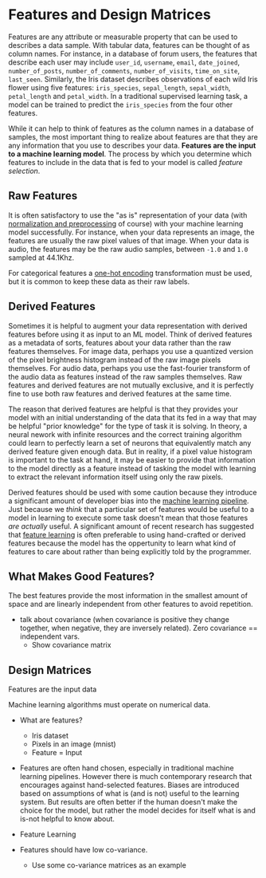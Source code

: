 # Features and Design Matrices

Features are any attribute or measurable property that can be used to describes a data sample. With tabular data, features can be thought of as column names. For instance, in a database of forum users, the features that describe each user may include `user_id`, `username`, `email`, `date_joined`, `number_of_posts`, `number_of_comments`, `number_of_visits`, `time_on_site`, `last_seen`. Similarly, the Iris dataset describes observations of each wild Iris flower using five features: `iris_species`, `sepal_length`, `sepal_width`, `petal_length` and `petal_width`. In a traditional supervised learning task, a model can be trained to predict the `iris_species` from the four other features.

While it can help to think of features as the column names in a database of samples, the most important thing to realize about features are that they are any information that you use to describes your data. **Features are the input to a machine learning model**. The process by which you determine which features to include in the data that is fed to your model is called *feature selection*.

## Raw Features

It is often satisfactory to use the "as is" representation of your data (with [normalization and preprocessing](normalization-and-preprocessing.html) of course) with your machine learning model successfully. For instance, when your data represents an image, the features are usually the raw pixel values of that image. When your data is audio, the features may be the raw audio samples, between `-1.0` and `1.0` sampled at 44.1Khz. 

For categorical features a [one-hot encoding](one-hot-encoding.html) transformation must be used, but it is common to keep these data as their raw labels.

## Derived Features

Sometimes it is helpful to augment your data representation with derived features before using it as input to an ML model. Think of derived features as a metadata of sorts, features about your data rather than the raw features themselves. For image data, perhaps you use a quantized version of the pixel brightness histogram instead of the raw image pixels themselves. For audio data, perhaps you use the fast-fourier transform of the audio data as features instead of the raw samples themselves. Raw features and derived features are not mutually exclusive, and it is perfectly fine to use both raw features and derived features at the same time. 

The reason that derived features are helpful is that they provides your model with an initial understanding of the data that its fed in a way that may be helpful "prior knowledge" for the type of task it is solving. In theory, a neural nework with infinite resources and the correct training algorithm could learn to perfectly learn a set of neurons that equivalently match any derived feature given enough data. But in reality, if a pixel value histogram is important to the task at hand, it may be easier to provide that information to the model directly as a feature instead of tasking the model with learning to extract the relevant information itself using only the raw pixels.

Derived features should be used with some caution because they introduce a significant amount of developer bias into the [machine learning pipeline](the-ml-pipeline.html). Just because we *think* that a particular set of features would be useful to a model in learning to execute some task doesn't mean that those features *are actually* useful. A significant amount of recent research has suggested that [feature learning](feature-learning.html) is often preferable to using hand-crafted or derived features because the model has the oppertunity to learn what kind of features to care about rather than being explicitly told by the programmer.

## What Makes Good Features?

The best features provide the most information in the smallest amount of space and are linearly independent from other features to avoid repetition. 

- talk about covariance (when covariance is positive they change together, when negative, they are inversely related). Zero covariance == independent vars.
	- Show covariance matrix

## Design Matrices

Features are the input data

Machine learning algorithms must operate on numerical data. 


- What are features?
 	- Iris dataset
 	- Pixels in an image (mnist)
 	- Feature = Input

- Features are often hand chosen, especially in traditional machine learning pipelines. However there is much contemporary research that encourages against hand-selected features. Biases are introduced based on assumptions of what is (and is not) useful to the learning system. But results are often better if the human doesn't make the choice for the model, but rather the model decides for itself what is and is-not helpful to know about.
- Feature Learning

- Features should have low co-variance.
	- Use some co-variance matrices as an example

